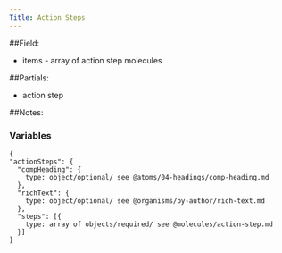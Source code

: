```yaml
---
Title: Action Steps
---
```


##Field:
* items - array of action step molecules

##Partials:
* action step

##Notes:

### Variables 
~~~ 
{
"actionSteps": {
  "compHeading": {
    type: object/optional/ see @atoms/04-headings/comp-heading.md
  },
  "richText": {
    type: object/optional/ see @organisms/by-author/rich-text.md
  },
  "steps": [{
    type: array of objects/required/ see @molecules/action-step.md
  }]
}
~~~
